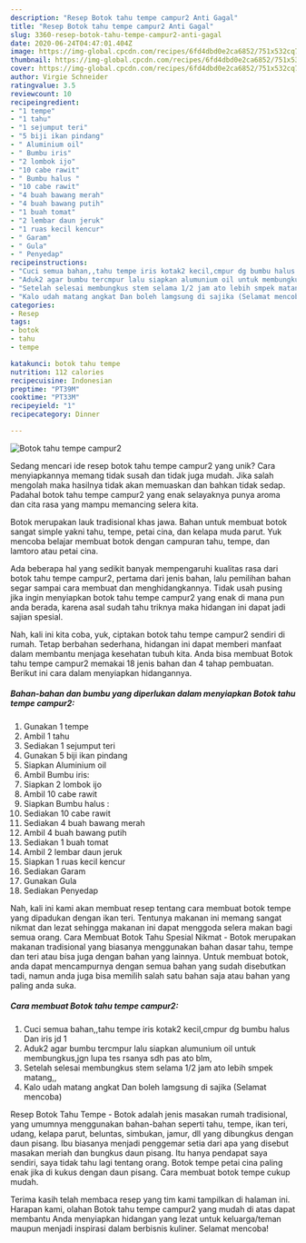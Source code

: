 ```yaml
---
description: "Resep Botok tahu tempe campur2 Anti Gagal"
title: "Resep Botok tahu tempe campur2 Anti Gagal"
slug: 3360-resep-botok-tahu-tempe-campur2-anti-gagal
date: 2020-06-24T04:47:01.404Z
image: https://img-global.cpcdn.com/recipes/6fd4dbd0e2ca6852/751x532cq70/botok-tahu-tempe-campur2-foto-resep-utama.jpg
thumbnail: https://img-global.cpcdn.com/recipes/6fd4dbd0e2ca6852/751x532cq70/botok-tahu-tempe-campur2-foto-resep-utama.jpg
cover: https://img-global.cpcdn.com/recipes/6fd4dbd0e2ca6852/751x532cq70/botok-tahu-tempe-campur2-foto-resep-utama.jpg
author: Virgie Schneider
ratingvalue: 3.5
reviewcount: 10
recipeingredient:
- "1 tempe"
- "1 tahu"
- "1 sejumput teri"
- "5 biji ikan pindang"
- " Aluminium oil"
- " Bumbu iris"
- "2 lombok ijo"
- "10 cabe rawit"
- " Bumbu halus "
- "10 cabe rawit"
- "4 buah bawang merah"
- "4 buah bawang putih"
- "1 buah tomat"
- "2 lembar daun jeruk"
- "1 ruas kecil kencur"
- " Garam"
- " Gula"
- " Penyedap"
recipeinstructions:
- "Cuci semua bahan,,tahu tempe iris kotak2 kecil,cmpur dg bumbu halus Dan iris jd 1"
- "Aduk2 agar bumbu tercmpur lalu siapkan alumunium oil untuk membungkus,jgn lupa tes rsanya sdh pas ato blm,"
- "Setelah selesai membungkus stem selama 1/2 jam ato lebih smpek matang,,"
- "Kalo udah matang angkat Dan boleh lamgsung di sajika (Selamat mencoba)"
categories:
- Resep
tags:
- botok
- tahu
- tempe

katakunci: botok tahu tempe 
nutrition: 112 calories
recipecuisine: Indonesian
preptime: "PT39M"
cooktime: "PT33M"
recipeyield: "1"
recipecategory: Dinner

---
```



![Botok tahu tempe campur2](https://img-global.cpcdn.com/recipes/6fd4dbd0e2ca6852/751x532cq70/botok-tahu-tempe-campur2-foto-resep-utama.jpg)

Sedang mencari ide resep botok tahu tempe campur2 yang unik? Cara menyiapkannya memang tidak susah dan tidak juga mudah. Jika salah mengolah maka hasilnya tidak akan memuaskan dan bahkan tidak sedap. Padahal botok tahu tempe campur2 yang enak selayaknya punya aroma dan cita rasa yang mampu memancing selera kita.

Botok merupakan lauk tradisional khas jawa. Bahan untuk membuat botok sangat simple yakni tahu, tempe, petai cina, dan kelapa muda parut. Yuk mencoba belajar membuat botok dengan campuran tahu, tempe, dan lamtoro atau petai cina.

Ada beberapa hal yang sedikit banyak mempengaruhi kualitas rasa dari botok tahu tempe campur2, pertama dari jenis bahan, lalu pemilihan bahan segar sampai cara membuat dan menghidangkannya. Tidak usah pusing jika ingin menyiapkan botok tahu tempe campur2 yang enak di mana pun anda berada, karena asal sudah tahu triknya maka hidangan ini dapat jadi sajian spesial.


Nah, kali ini kita coba, yuk, ciptakan botok tahu tempe campur2 sendiri di rumah. Tetap berbahan sederhana, hidangan ini dapat memberi manfaat dalam membantu menjaga kesehatan tubuh kita. Anda bisa membuat Botok tahu tempe campur2 memakai 18 jenis bahan dan 4 tahap pembuatan. Berikut ini cara dalam menyiapkan hidangannya.

<!--inarticleads1-->

##### Bahan-bahan dan bumbu yang diperlukan dalam menyiapkan Botok tahu tempe campur2:

1. Gunakan 1 tempe
1. Ambil 1 tahu
1. Sediakan 1 sejumput teri
1. Gunakan 5 biji ikan pindang
1. Siapkan  Aluminium oil
1. Ambil  Bumbu iris:
1. Siapkan 2 lombok ijo
1. Ambil 10 cabe rawit
1. Siapkan  Bumbu halus :
1. Sediakan 10 cabe rawit
1. Sediakan 4 buah bawang merah
1. Ambil 4 buah bawang putih
1. Sediakan 1 buah tomat
1. Ambil 2 lembar daun jeruk
1. Siapkan 1 ruas kecil kencur
1. Sediakan  Garam
1. Gunakan  Gula
1. Sediakan  Penyedap


Nah, kali ini kami akan membuat resep tentang cara membuat botok tempe yang dipadukan dengan ikan teri. Tentunya makanan ini memang sangat nikmat dan lezat sehingga makanan ini dapat menggoda selera makan bagi semua orang. Cara Membuat Botok Tahu Spesial Nikmat - Botok merupakan makanan tradisional yang biasanya menggunakan bahan dasar tahu, tempe dan teri atau bisa juga dengan bahan yang lainnya. Untuk membuat botok, anda dapat mencampurnya dengan semua bahan yang sudah disebutkan tadi, namun anda juga bisa memilih salah satu bahan saja atau bahan yang paling anda suka. 

<!--inarticleads2-->

##### Cara membuat Botok tahu tempe campur2:

1. Cuci semua bahan,,tahu tempe iris kotak2 kecil,cmpur dg bumbu halus Dan iris jd 1
1. Aduk2 agar bumbu tercmpur lalu siapkan alumunium oil untuk membungkus,jgn lupa tes rsanya sdh pas ato blm,
1. Setelah selesai membungkus stem selama 1/2 jam ato lebih smpek matang,,
1. Kalo udah matang angkat Dan boleh lamgsung di sajika (Selamat mencoba)


Resep Botok Tahu Tempe - Botok adalah jenis masakan rumah tradisional, yang umumnya menggunakan bahan-bahan seperti tahu, tempe, ikan teri, udang, kelapa parut, beluntas, simbukan, jamur, dll yang dibungkus dengan daun pisang. Ibu biasanya menjadi penggemar setia dari apa yang disebut masakan meriah dan bungkus daun pisang. Itu hanya pendapat saya sendiri, saya tidak tahu lagi tentang orang. Botok tempe petai cina paling enak jika di kukus dengan daun pisang. Cara membuat botok tempe cukup mudah. 

Terima kasih telah membaca resep yang tim kami tampilkan di halaman ini. Harapan kami, olahan Botok tahu tempe campur2 yang mudah di atas dapat membantu Anda menyiapkan hidangan yang lezat untuk keluarga/teman maupun menjadi inspirasi dalam berbisnis kuliner. Selamat mencoba!

